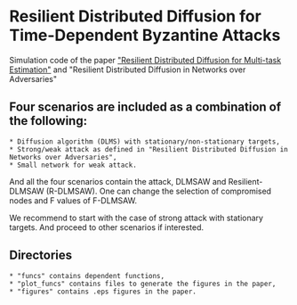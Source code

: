 # Resilient Distributed Diffusion for Time-Dependent Byzantine Attacks
Simulation code of the paper ["Resilient Distributed Diffusion for Multi-task Estimation"](https://ieeexplore.ieee.org/document/8510965) and "Resilient Distributed Diffusion in Networks over Adversaries"

Four scenarios are included as a combination of the following:
---
```
* Diffusion algorithm (DLMS) with stationary/non-stationary targets,
* Strong/weak attack as defined in "Resilient Distributed Diffusion in Networks over Adversaries",
* Small network for weak attack.
```
And all the four scenarios contain the attack, DLMSAW and Resilient-DLMSAW (R-DLMSAW). One can change the selection of compromised nodes and F values of F-DLMSAW.

We recommend to start with the case of strong attack with stationary targets. And proceed to other scenarios if interested.

Directories
---
```
* "funcs" contains dependent functions,
* "plot_funcs" contains files to generate the figures in the paper, 
* "figures" contains .eps figures in the paper.
```
